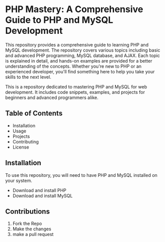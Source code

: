 # PHP Mastery: A Comprehensive Guide to PHP and MySQL Development

This repository provides a comprehensive guide to learning PHP and MySQL development. The repository covers various topics including basic and advanced PHP programming, MySQL database, and AJAX. Each topic is explained in detail, and hands-on examples are provided for a better understanding of the concepts. Whether you're new to PHP or an experienced developer, you'll find something here to help you take your skills to the next level.

This is a repository dedicated to mastering PHP and MySQL for web development. It includes code snippets, examples, and projects for beginners and advanced programmers alike.

## Table of Contents
* Installation
* Usage
* Projects
* Contributing
* License
## Installation
To use this repository, you will need to have PHP and MySQL installed on your system.

* Download and install PHP
* Download and install MySQL

## Contributions
1. Fork the Repo
2. Make the changes
3. make a pull request 
